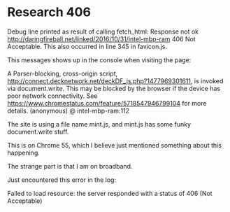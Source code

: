 
# Research 406

Debug line printed as result of calling fetch_html: Response not ok
http://daringfireball.net/linked/2016/10/31/intel-mbp-ram 406 Not Acceptable.
This also occurred in line 345 in favicon.js.

This messages shows up in the console when visiting the page:

A Parser-blocking, cross-origin script, http://connect.decknetwork.net/deckDF_js.php?1477969301611, is invoked via document.write. This may be blocked by the browser if the device has poor network connectivity. See https://www.chromestatus.com/feature/5718547946799104
for more details. (anonymous) @ intel-mbp-ram:112

The site is using a file name mint.js, and mint.js has some funky document.write stuff.

This is on Chrome 55, which I believe just mentioned something about this happening.

The strange part is that I am on broadband.

Just encountered this error in the log:

Failed to load resource: the server responded with a status of 406 (Not Acceptable)
